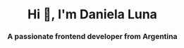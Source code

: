 <h1 align="center">Hi 👋, I'm Daniela Luna</h1>
<h3 align="center">A passionate frontend developer from Argentina</h3>


